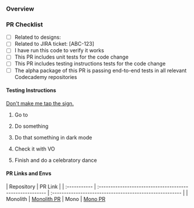 ### Overview

<!--- CHANGELOG-DESCRIPTION -->

<!--- END-CHANGELOG-DESCRIPTION -->

### PR Checklist

- [ ] Related to designs:
- [ ] Related to JIRA ticket: [ABC-123]
- [ ] I have run this code to verify it works
- [ ] This PR includes unit tests for the code change
- [ ] This PR includes testing instructions tests for the code change
- [ ] The alpha package of this PR is passing end-to-end tests in all relevant Codecademy repositories

#### Testing Instructions

<!--
Please fill this in with how to test your PR within Gamut and populate it with the appropriate PR preview links.
-->

[Don't make me tap the sign.](https://i.imgur.com/sy93D9I.png)

1. Go to <story>

2. Do something

3. Do that something in dark mode

4. Check it with VO

5. Finish and do a celebratory dance

#### PR Links and Envs

| Repository   | PR Link                                                  |
| :----------- | :------------------------------------------------------- | :------------------------------------------------------- |
| Monolith     | [Monolith PR](http://www.google.fr/ 'Named link title')
| Mono       | [Mono PR](http://www.google.fr/ 'Named link title')

<!--
Merging your changes

1. Follow the [PR Title Guide](https://github.com/Codecademy/gamut#pr-title-guide), the title (which becomes the commit message) determines the version bump for the packages you changed.

2. Wrap the text describing your change in more detail in the "CHANGELOG-DESCRIPTION" comment tags above, this is what will show up in the changelog!

3. DO NOT MERGE MANUALLY! When you are ready to merge and publish your changes, add the "Ship It" label to your Pull Request. This will trigger the merge process as long as all checks have completed, if the checks haven't completed the branch will be merged when they all pass.

**IMPORTANT:** If your PR contains breaking changes, please remember to follow the instructions for breaking changes!
-->
